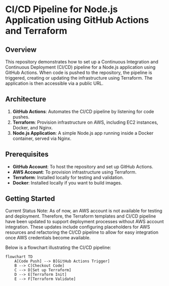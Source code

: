 # CI/CD Pipeline for Node.js Application using GitHub Actions and Terraform

## Overview

This repository demonstrates how to set up a Continuous Integration and Continuous Deployment (CI/CD) pipeline for a Node.js application using GitHub Actions. When code is pushed to the repository, the pipeline is triggered, creating or updating the infrastructure using Terraform. The application is then accessible via a public URL.

## Architecture

1. **GitHub Actions**: Automates the CI/CD pipeline by listening for code pushes.
2. **Terraform**: Provision infrastructure on AWS, including EC2 instances, Docker, and Nginx.
3. **Node.js Application**: A simple Node.js app running inside a Docker container, served via Nginx.

## Prerequisites

- **GitHub Account**: To host the repository and set up GitHub Actions.
- **AWS Account**: To provision infrastructure using Terraform.
- **Terraform**: Installed locally for testing and validation.
- **Docker**: Installed locally if you want to build images.

## Getting Started

Current Status
Note: As of now, an AWS account is not available for testing and deployment. Therefore, the Terraform templates and CI/CD pipeline have been updated to support deployment processes without AWS account integration. These updates include configuring placeholders for AWS resources and refactoring the CI/CD pipeline to allow for easy integration once AWS credentials become available.

Below is a flowchart illustrating the CI/CD pipeline:

```mermaid
flowchart TD
    A[Code Push] --> B[GitHub Actions Trigger]
    B --> C[Checkout Code]
    C --> D[Set up Terraform]
    D --> E[Terraform Init]
    E --> F[Terraform Validate]


